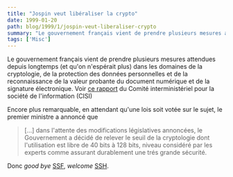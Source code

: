 ```yaml
---
title: "Jospin veut libéraliser la crypto"
date: 1999-01-20
path: blog/1999/1/jospin-veut-liberaliser-crypto
summary: "Le gouvernement français vient de prendre plusieurs mesures attendues depuis longtemps (et qu'on n'espérait plus) dans les domaines de la cryptologie, de la protection des données personnelles et de la reconnaissance de la valeur probante du document numérique et de la signature électronique."
tags: ['Misc']
---
```


<P>
Le gouvernement français vient de prendre plusieurs mesures
attendues depuis longtemps (et qu'on n'espérait plus) dans
les domaines de la cryptologie, de la protection des données
personnelles et de la reconnaissance de la valeur probante
du document numérique et de la signature électronique. Voir <A HREF="http://www.internet.gouv.fr/francais/textesref/cisi190199/decis1.htm">ce
rapport</A> du Comité interministériel pour la société de l'information
(CISI)
</P>

<P>
Encore plus remarquable, en attendant qu'une lois soit votée sur le sujet,
le premier ministre a annoncé que
</P>

<BLOCKQUOTE>
[...] dans l'attente des modifications législatives annoncées,
le Gouvernement a décidé de relever le seuil de la cryptologie dont
l'utilisation est libre de 40 bits à 128 bits, niveau considéré par les
experts comme assurant durablement une trés grande sécurité.
</BLOCKQUOTE>
<P>
Donc <EM>good bye</EM> <A HREF="http://info.in2p3.fr/secur/ssf/">SSF</A>,
<EM>welcome</EM> <A HREF="http://www.ssh.fi/">SSH</A>.
</P>



